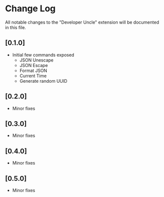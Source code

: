 # Change Log

All notable changes to the "Developer Uncle" extension will be documented in this file.

## [0.1.0]

- Initial few commands exposed 
    - JSON Unescape		
    - JSON Escape		
    - Format JSON		
    - Current Time		
    - Generate random UUID   

## [0.2.0]

- Minor fixes   

## [0.3.0]

- Minor fixes   

## [0.4.0]

- Minor fixes   

## [0.5.0]

- Minor fixes   